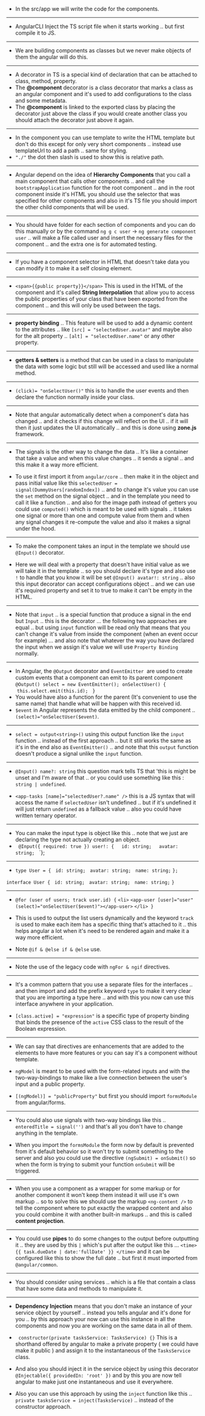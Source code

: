 
-  In the src/app we will write the code for the components.
****
- AngularCLI Inject the TS script file when it starts working .. but first compile it to JS.
****
- We are building components as classes but we never make objects of them the angular will do this.
****
- A decorator in TS is a special kind of declaration that can be attached to class, method, property.
- The **@component** decorator is a class decorator that marks a class as an angular component and it's used to add configurations to the class and some metadata.
- The **@component** is linked to the exported class by placing the decorator just above the class if you would create another class you should attach the decorator just above it again.
****
- In the component you can use template to write the HTML template but don't do this except for only very short components .. instead use templateUrl to add a path .. same for styling.
- `"./"` the dot then slash is used to show this is relative path.
****
- Angular depend on the idea of **Hierarchy Components** that you call a main component that calls other components .. and call the `bootstrapApplication` function for the root component .. and in the root component inside it's HTML you should use the selector that was specified for other components and also in it's TS file you should import the other child components that will be used.
***
- You should have folder for each section of components and you can do this manually or by the command `ng g c user` -> `ng generate component user` .. will make a file called user and insert the necessary files for the component .. and the extra one is for automated testing.
****
- If you have a component selector in HTML that doesn't take data you can modify it to make it a self closing element.
****
- `<span>{{public property}}</span>` This is used in the HTML of the component and it's called **String Interpolation** that allow you to access the public properties of your class that have been exported from the component .. and this will only be used between the tags.
****
* **property binding** .. This feature will be used to add a dynamic content to the attributes .. like `[src] = "selectedUser.avatar"` and maybe also for the alt property .. `[alt] = "selectedUser.name"` or any other property.
****
- **getters & setters** is a method that can be used in a class to manipulate the data with some logic but still will be accessed and used like a normal method.
****
- `(click)= "onSelectUser()"` this is to handle the user events and then declare the function normally inside your class.
****
- Note that angular automatically detect when a component's data has changed .. and it checks if this change will reflect on the UI .. if it will then it just updates the UI automatically .. and this is done using **zone.js** framework.
***
- The signals is the other way to change the data .. It's like a container that take a value and when this value changes .. it sends a signal .. and this make it a way more efficient.

- To use it first import it from `angular/core` .. then make it in the object and pass initial value like this `selectedUser = signal(DummyUsers[randomIndex])` .. and to change it's value you can use the `set` method on the signal object .. and in the template you need to call it like a function .. and also for the image path instead of getters you could use `computed()` which is meant to be used with signals .. it takes one signal or more than one and compute value from them and when any signal changes it re-compute the value and also it makes a signal under the hood.
****
- To make the component takes an input in the template we should use `@Input()` decorator.

- Here we will deal with a property that doesn't have initial value as we will take it in the template .. so you should declare it's type and also use `!` to handle that you know it will be set `@Input() avatar!: string` .. also this input decorator can accept configurations object .. and we can use it's required property and set it to true to make it can't be empty in the HTML.
****
- Note that `input` .. is a special function that produce a signal in the end but `Input` .. this is the decorator ... the following two approaches are equal .. but using `input` function will be read only that means that you can't change it's value from inside the component (when an event occur for example) ... and also note that whatever the way you have declared the input when we assign it's value we will use `Property Binding` normally.
***
- In Angular, the `@Output` decorator and `EventEmitter`  are used to create custom events that a component can emit to its parent component 
 `@Output() select = new EventEmitter();`
  `onSelectUser() {`
   `this.select.emit(this.id);`
  `}`
  
- You would have also a function for the parent (It's convenient to use the same name) that handle what will be happen with this received id.
- `$event` in Angular represents the data emitted by the child component .. `(select)="onSelectUser($event)`.
****
- `select = output<string>()` using this output function like the `input` function .. instead of the first approach .. but it still works the same as it's in the end also as `EventEmitter()` .. and note that this `output` function doesn't produce a signal unlike the `input` function.
****
- `@Input() name?: string` this question mark tells TS that 'this is might be unset and I'm aware of that .. or you could use something like this : `string | undefined`.

- `<app-tasks [name]="selectedUser?.name" />` this is a JS syntax that will access the name if `selectedUser` isn't undefined .. but if it's undefined it will just return `undefined` as a fallback value .. also you could have written ternary operator.
***
- You can make the input type is object like this .. note that we just are declaring the type not actually creating an object.
-   `@Input({ required: true }) user!: {`
    `id: string;`
    `avatar: string;`
  `};
****
- `type User = {`
  `id: string;`
  `avatar: string;`
  `name: string;`
`};`

`interface User {`
  `id: string;`
  `avatar: string;`
  `name: string;`
`}`
****
- `@for (user of users; track user.id) {`
	`<li>`
		  `<app-user [user]="user" (select)="onSelectUser($event)"></app-user>`
	`</li> }`  
	
- This is used to output the list users dynamically and the keyword `track` is used to make each item has a specific thing that's attached to it .. this helps angular a lot when it's need to be rendered again and make it a way more efficient.

- Note `@if & @else if & @else` use.
****
- Note the use of the legacy code with `ngFor & ngif` directives.
***
- It's a common pattern that you use a separate files for the interfaces .. and then import and add the prefix keyword `type` to make it very clear that you are importing a type here .. and with this you now can use this interface anywhere in your application.

- `[class.active] = "expression"` is a specific type of property binding that binds the presence of the `active` CSS class to the result of the Boolean expression.
***
- We can say that directives are enhancements that are added to the elements to have more features or you can say it's a component without template.

- `ngModel` is meant to be used with the form-related inputs and with the two-way-bindings to make like a live connection between the user's input and a public property.

- `[(ngModel)] = "publicProperty"` but first you should import `formsModule` from angular/forms.
***
- You could also use signals with two-way bindings like this .. `enteredTitle = signal('')` and that's all you don't have to change anything in the template.

- When you import the `formsModule` the form now by default is prevented from it's default behavior so it won't try to submit something to the server and also you could use the directive `(ngSubmit) = onSubmit()` so when the form is trying to submit your function `onSubmit` will be triggered.
***
-  When you use a component as a wrapper for some markup or for another component it won't keep them instead it will use it's own markup .. so to solve this we should use the markup `<ng-content />` to tell the component where to put exactly the wrapped content and also you could combine it with another built-in markups .. and this is called **content projection**.
****
- You could use **pipes** to do some changes to the output before outputting it .. they are used by this `|` which's put after the output like this ...
  `<time> {{ task.dueDate | date:'fullDate' }} </time>` and it can be configured like this to show the full date .. but first it must imported from `@angular/common`.
****
- You should consider using services .. which is a file that contain a class that have some data and methods to manipulate it.
****
- **Dependency Injection** means that you don't make an instance of your service object by yourself .. instead you tells angular and it's done for you .. by this approach your now can use this instance in all the components and now you are working on the same data in all of them.

-   `constructor(private tasksService: TasksService) {}` This is a shorthand offered by angular to make a private property ( we could have make it public ) and assign it to the instantaneous of the `TasksService` class.

- And also you should inject it in the service object by using this decorator `@Injectable({ providedIn: 'root' })`  and by this you are now tell angular to make just one instantaneous and use it everywhere.

 - Also you can use this approach by using the `inject` function like this .. `private tasksService = inject(TasksService)` .. instead of the constructor approach.
